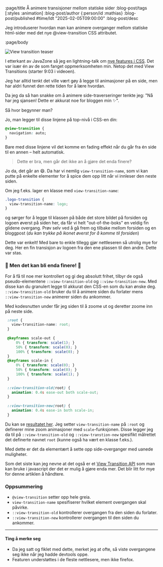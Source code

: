 :page/title Å animere transisjoner mellom statiske sider
:blog-post/tags [:styles :animation]
:blog-post/author {:person/id :mathias}
:blog-post/published #time/ldt "2025-02-05T09:00:00"
:blog-post/desc

Jeg introduserer hvordan man kan animere overganger mellom statiske html-sider
med det nye @view-transition CSS attributet.

:page/body

<img src="/images/transition.webp" alt="View transition teaser">

I etterkant av JavaZone så jeg en lightning-talk om [nye features i
CSS](https://2024.javazone.no/program/34839cbc-fa7c-4450-b0ae-cd13f43dd86b). Det
var især én av de som fanget oppmerksomheten min. Netop det med View Transitions
(starter 9:03 i videoen).

Jeg har alltid tenkt det ville vært gøy å legge til animasjoner på en side, men
har aldri funnet den rette tiden for å lære hvordan.

Da jeg da så han snakke om å animere side-traverseringer tenkte jeg: "Nå har jeg
sjansen! Dette er akkurat noe for bloggen min ✨".

Så hvor begynner man?

Jo, man legger til disse linjene på top-nivå i CSS-en din:

```css
@view-transition {
  navigation: auto;
}
```

Bare med disse linjene vil det komme en fading effekt når du går fra én side til
en annen – helt automatisk.

> Dette er bra, men går det ikke an å gjøre det enda finere?

Jo da, det går an 😄. Da har vi nemlig `view-transition-name`, som vi kan putte
på enkelte elementer for å spice dem opp litt når vi innleser den neste siden.

Om jeg f.eks. lager en klasse med `view-transition-name`:

```css
.logo-transition {
  view-transition-name: logo;
}
```

og sørger for å legge til klassen på både det store bildet på forsiden og logoen
øverst på siden her, da får vi helt "out-of-the-boks" en veldig fin glidene
overgang. Prøv selv ved å gå frem og tilbake mellom forsiden og en bloggpost
(_du kan trykke på ikonet øverst for å komme til forsiden_)

Dette var enkelt! Med bare to enkle tillegg gjør nettleseren så utrolig mye for
deg. Her en fin transisjon av logoen fra den ene plassen til den andre. Dette
var stas.

### 🚀 Men det kan bli enda finere! 🚀

For å få til noe mer kontrollert og gi deg absolutt frihet, tilbyr de også
pseudo-elementene `::view-transition-old` og `::view-transition-new`. Med disse
kan du granulert legge til akkurat den CSS-en som du kan ønske deg.
`::view-transition-old` bruker du til å animere siden du forlater mens
`::view-transition-new` animerer siden du ankommer.

Med kodesnutten under får jeg siden til å zoome ut og deretter zoome inn på
neste side.

```css
 :root {
   view-transition-name: root;
 }
 
 @keyframes scale-out {
     0% { transform: scale(1); }
     50% { transform: scale(0); }
     100% { transform: scale(0); }
 }
 @keyframes scale-in {
     0% { transform: scale(0); }
     50% { transform: scale(0); }
     100% { transform: scale(1); }
 }
 
 ::view-transition-old(root) {
   animation: 0.4s ease-out both scale-out;
 }
 
 ::view-transition-new(root) {
   animation: 0.4s ease-in both scale-in;
 }
```

Du kan se [resultatet her](/view-transition-1/). Jeg setter
`view-transition-name` på `:root` og definerer mine zoom animasjoner med
`scale`-funksjonen. Disse legger jeg da til på `::view-transition-old` og
`::view-transtion-new` spesifikt målrettet det definerte navnet `root` (kunne
også ha vært en klasse f.eks.).

Med dette er det da elementært å sette opp side-overganger med uanede
muligheter.

Som det siste kan jeg nevne at det også er et [View Transition
API](https://developer.chrome.com/docs/web-platform/view-transitions) som man
kan bruke i javascript der det er mulig å gjøre enda mer. Det blir litt for mye
for denne artiklen å håndtere.

### Oppsummering

- `@view-transition` setter opp hele greia.
- `view-transition-name` spesifiserer hvilket element overgangen skal påvirke.
- `::view-transition-old` kontrollerer overgangen fra den siden du forlater.
- `::view-transition-new` kontrollerer overgangen til den siden du ankommer.

---

#### Ting å merke seg

- Da jeg satt og fiklet med dette, merket jeg at ofte, så viste overgangene seg
  ikke når jeg hadde devtools oppe.
- Featuren understøttes i de fleste nettlesere, men ikke firefox.
